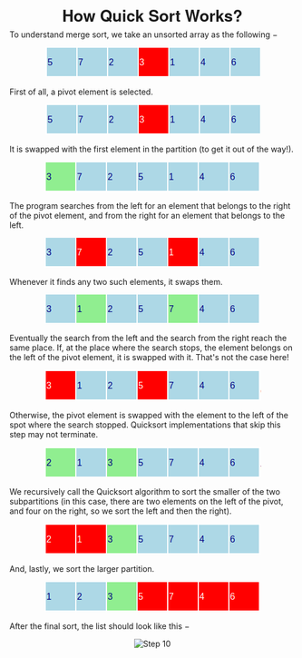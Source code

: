<h1 align="center" style="text-align:center;line-height:10pt;font-family:'Helvetica Neue',Helvetica,Arial,sans-serif;">How Quick Sort Works?</h1>

To understand merge sort, we take an unsorted array as the following −

<p align="center">
    <img src="/01-Sorting/img/quick_sort_1.png" alt="Step 01">
</p>


First of all, a pivot element is selected.

<p align="center">
    <img src="/01-Sorting/img/quick_sort_1.png" alt="Step 02">
</p>

It is swapped with the first element in the partition (to get it out of the way!).

<p align="center">
    <img src="/01-Sorting/img/quick_sort_2.png" alt="Step 03">
</p>

The program searches from the left for an element that belongs to the right of the pivot element, and from the right for an element that belongs to the left.

<p align="center">
    <img src="/01-Sorting/img/quick_sort_3.png" alt="Step 04">
</p>

Whenever it finds any two such elements, it swaps them.

<p align="center">
    <img src="/01-Sorting/img/quick_sort_4.png" alt="Step 05">
</p>

Eventually the search from the left and the search from the right reach the same place. If, at the place where the search stops, the element belongs on the left of the pivot element, it is swapped with it. That's not the case here!

<p align="center">
    <img src="/01-Sorting/img/quick_sort_5.png" alt="Step 06">
</p>

Otherwise, the pivot element is swapped with the element to the left of the spot where the search stopped. Quicksort implementations that skip this step may not terminate.

<p align="center">
    <img src="/01-Sorting/img/quick_sort_6.png" alt="Step 07">
</p>

We recursively call the Quicksort algorithm to sort the smaller of the two subpartitions (in this case, there are two elements on the left of the pivot, and four on the right, so we sort the left and then the right).

<p align="center">
    <img src="/01-Sorting/img/quick_sort_7.png" alt="Step 08">
</p>

And, lastly, we sort the larger partition.

<p align="center">
    <img src="/01-Sorting/img/quick_sort_8.png" alt="Step 09">
</p>

After the final sort, the list should look like this −

<p align="center">
    <img src="/01-Sorting/img/quick_sort_9.jpg"  alt="Step 10">
</p>